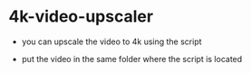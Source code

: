 # 4k-video-upscaler
- you can upscale the video to 4k using the script

- put the video in the same folder where the script is located 
